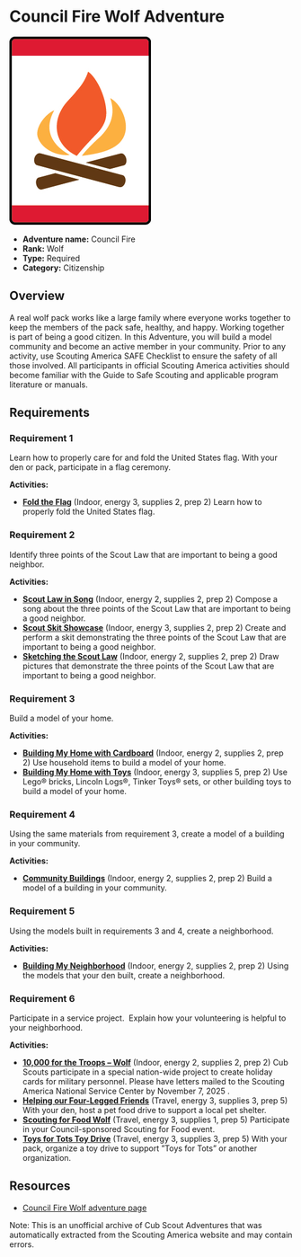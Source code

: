 # Council Fire Wolf Adventure

![Council Fire Wolf adventure belt loop](images/council-fire.jpg)

- **Adventure name:** Council Fire
- **Rank:** Wolf
- **Type:** Required
- **Category:** Citizenship

## Overview

A real wolf pack works like a large family where everyone works together to keep the members of the pack safe, healthy, and happy. Working together is part of being a good citizen. In this Adventure, you will build a model community and become an active member in your community. Prior to any activity, use Scouting America SAFE Checklist to ensure the safety of all those involved. All participants in official Scouting America activities should become familiar with the Guide to Safe Scouting and applicable program literature or manuals.

## Requirements

### Requirement 1

Learn how to properly care for and fold the United States flag. With your den or pack, participate in a flag ceremony.

**Activities:**

- **[Fold the Flag](https://www.scouting.org/cub-scout-activities/fold-the-flag/)** (Indoor, energy 3, supplies 2, prep 2)
  Learn how to properly fold the United States flag.

### Requirement 2

Identify three points of the Scout Law that are important to being a good neighbor.

**Activities:**

- **[Scout Law in Song](https://www.scouting.org/cub-scout-activities/scout-law-in-song/)** (Indoor, energy 2, supplies 2, prep 2)
  Compose a song about the three points of the Scout Law that are important to being a good neighbor.
- **[Scout Skit Showcase](https://www.scouting.org/cub-scout-activities/scout-skit-showcase/)** (Indoor, energy 3, supplies 2, prep 2)
  Create and perform a skit  demonstrating  the three points of the Scout Law that are important to being a good neighbor.
- **[Sketching the Scout Law](https://www.scouting.org/cub-scout-activities/sketching-the-scout-law/)** (Indoor, energy 2, supplies 2, prep 2)
  Draw pictures that  demonstrate  the three points of the Scout Law that are important to being a good neighbor.

### Requirement 3

Build a model of your home.

**Activities:**

- **[Building My Home with Cardboard](https://www.scouting.org/cub-scout-activities/building-my-home-with-cardboard/)** (Indoor, energy 2, supplies 2, prep 2)
  Use household items to build a model of your home.
- **[Building My Home with Toys](https://www.scouting.org/cub-scout-activities/building-my-home-with-toys/)** (Indoor, energy 3, supplies 5, prep 2)
  Use Lego® bricks, Lincoln Logs®, Tinker Toys® sets, or other building toys to build a model of your home.

### Requirement 4

Using the same materials from requirement 3, create a model of a building in your community.

**Activities:**

- **[Community Buildings](https://www.scouting.org/cub-scout-activities/community-buildings/)** (Indoor, energy 2, supplies 2, prep 2)
  Build  a model of a building in your community.

### Requirement 5

Using the models built in requirements 3 and 4, create a neighborhood.

**Activities:**

- **[Building My Neighborhood](https://www.scouting.org/cub-scout-activities/building-my-neighborhood/)** (Indoor, energy 2, supplies 2, prep 2)
  Using the models that your den built, create a neighborhood.

### Requirement 6

Participate in a service project.  Explain how your volunteering is helpful to your neighborhood.

**Activities:**

- **[10,000 for the Troops – Wolf](https://www.scouting.org/cub-scout-activities/10000-for-the-troops-wolf/)** (Indoor, energy 2, supplies 2, prep 2)
  Cub Scouts participate in a special nation-wide project to create holiday cards for military personnel.  Please have letters mailed to the Scouting America National Service Center by November 7, 2025 .
- **[Helping our Four-Legged Friends](https://www.scouting.org/cub-scout-activities/helping-our-four-legged-friends/)** (Travel, energy 3, supplies 3, prep 5)
  With your den, host a pet food drive to support a local pet shelter.
- **[Scouting for Food Wolf](https://www.scouting.org/cub-scout-activities/scouting-for-food-wolf/)** (Travel, energy 3, supplies 1, prep 5)
  Participate in  your  Council-sponsored  Scouting for Food  event.
- **[Toys for Tots Toy Drive](https://www.scouting.org/cub-scout-activities/toys-for-tots-toy-drive/)** (Travel, energy 3, supplies 3, prep 5)
  With your pack, organize a toy drive to  support  ”Toys  for Tots”  or another organization.


## Resources

- [Council Fire Wolf adventure page](https://www.scouting.org/cub-scout-adventures/council-fire/)

Note: This is an unofficial archive of Cub Scout Adventures that was automatically extracted from the Scouting America website and may contain errors.